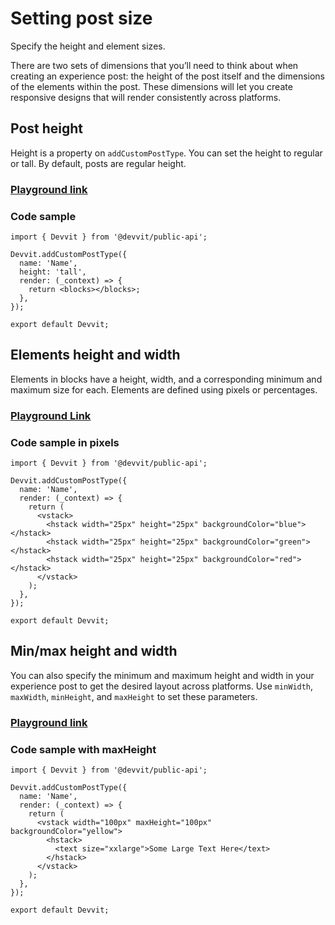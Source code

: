 # Setting post size

Specify the height and element sizes.

There are two sets of dimensions that you’ll need to think about when creating an experience post: the height of the post itself and the dimensions of the elements within the post. These dimensions will let you create responsive designs that will render consistently across platforms.

## Post height

Height is a property on `addCustomPostType`. You can set the height to regular or tall. By default, posts are regular height.

### [Playground link](https://developers.reddit.com/play#pen/N4IgdghgtgpiBcIQBoQGcBOBjBICWUADgPYYAuABMACIwBudeZAvhQGYbFQUDkAAgBN6jMgHpCAVwBGAGzxYAtBEJ4eAHTAbaDJgDoIAgQGEJaMlwAKxMwBUAnoRgAKYBooVIseLwBy0GDzIbhQAFjB4AOYhZN48ZBAyMoHBGDBgQhjeAPpYxGBkMAAelAC8AHxUwe6pZBIYYBROVe4UADyyxFgA1mhlze6toh3dvc0AlMHMGswTmmBFJOQUQmwQEjKU2iIoIHQwGGh4eQgAjMxAA)

### Code sample

```tsx
import { Devvit } from '@devvit/public-api';

Devvit.addCustomPostType({
  name: 'Name',
  height: 'tall',
  render: (_context) => {
    return <blocks></blocks>;
  },
});

export default Devvit;
```

## Elements height and width

Elements in blocks have a height, width, and a corresponding minimum and maximum size for each. Elements are defined using pixels or percentages.

### [Playground Link](https://developers.reddit.com/play#pen/N4IgdghgtgpiBcIQBoQGcBOBjBICWUADgPYYAuABMACIwBudeZAvhQGYbFQUDkAAgBN6jMgHpCAVwBGAGzxYAtBEJ4eAHTAbaDJgDoIAgQGEJaMlwAKxMwBUAnoRgAKYBooVIseLwBy0GDzIbhQYMGBCGN4A+ljEYGQwAB6UALwAfFTB7qFkEhhgFE5Z7hQAPHRmEFgA1mnF7mpkpQAWlTUUAO54AmTNKTwATACshIk8FM0weADmzWT9w6PjUlXV05wS4UbEMqT9shIBaaWirWSrdQUlDU1nq53dvQsjYxNTs-ODL8ur68Sbxh2ex46xgYR4x1ObVqFGKjRa0IePT6XyWbxmc2eaJWNT+AO2uww-VCAghJzuNUu13cJwq50pxQAlMFmBpmMzNGAkiRyBQhGwIBIZJRtCIUCA6DAMGg8HEEABGZhAA)

### Code sample in pixels

```tsx
import { Devvit } from '@devvit/public-api';

Devvit.addCustomPostType({
  name: 'Name',
  render: (_context) => {
    return (
      <vstack>
        <hstack width="25px" height="25px" backgroundColor="blue"></hstack>
        <hstack width="25px" height="25px" backgroundColor="green"></hstack>
        <hstack width="25px" height="25px" backgroundColor="red"></hstack>
      </vstack>
    );
  },
});

export default Devvit;
```

## Min/max height and width

You can also specify the minimum and maximum height and width in your experience post to get the desired layout across platforms. Use `minWidth`, `maxWidth`, `minHeight`, and `maxHeight` to set these parameters.

### [Playground link](https://developers.reddit.com/play#pen/N4IgdghgtgpiBcIQBoQGcBOBjBICWUADgPYYAuABMACIwBudeZAvhQGYbFQUDkAAgBN6jMgHpCAVwBGAGzxYAtBEJ4eAHTAbaDJgDoIAgQGEJaMlwAKxMwBUAnoRgAKYBooVIseLwBy0GDzIbhQYMGBCGN4A+ljEYGQwAB6UALwAfFTB7qFkEhhgFE5Z7hQAPHRmEFgA1hQA7ngCZAAWKTwAjAAMnYSJPBRQEIkAEjB4AObNZG1dPX0UUlXV45wS4UbEMqRtdjAyW3U8acUlJaXNlTVppQnJFGh4AF4wKWogiYkyEBjjMG9pAGUuDAKAAZb6-Cg2JKUUahUqiW5ka6iC5kJbHAqnMqiCroq7FACUwWYGmYxM0YCSJHIFCEbAgEhklG0Ig0KBAdBgGAecQQ7WYQA)

### Code sample with maxHeight

```tsx
import { Devvit } from '@devvit/public-api';

Devvit.addCustomPostType({
  name: 'Name',
  render: (_context) => {
    return (
      <vstack width="100px" maxHeight="100px" backgroundColor="yellow">
        <hstack>
          <text size="xxlarge">Some Large Text Here</text>
        </hstack>
      </vstack>
    );
  },
});

export default Devvit;
```
